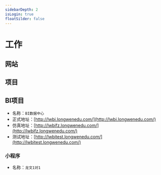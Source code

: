 ```yaml
---
sidebarDepth: 2
isLogin: true
floatSilder: false
---
```



# 工作


## 网站

<NavItem>
  <NavCard title="GitLab" jumpUrl="http://218.241.135.42:9000/" logo="http://218.241.135.42:9000/assets/favicon-7901bd695fb93edb07975966062049829afb56cf11511236e61bcf425070e36e.png" des="GitLab网站代码仓库管理网站" />
  <NavCard title="官网" jumpUrl="http://www.longwenedu.com/" logo="http://www.longwenedu.com/static/img/icon.png" des="龙文官方网站" />
  <NavCard title="企业邮箱" jumpUrl="http://mail.longwenedu.com/" logo="http://mail.longwenedu.com/static/6152085/images/favicon.ico" des="龙文教育企业邮箱" />
  <NavCard title="BI网站" jumpUrl="http://lwbi.longwenedu.com/" logo="http://www.longwenedu.com/static/img/icon.png" des="龙文BI项目" />
</NavItem>


## 项目


## BI项目

- 名称：`BI数据中心`
- 正式地址：[http://lwbi.longwenedu.com/](http://lwbi.longwenedu.com/)
- 仿真地址：[http://lwbifz.longwenedu.com/](http://lwbifz.longwenedu.com/)
- 测试地址：[http://lwbitest.longwenedu.com/](http://lwbitest.longwenedu.com/)

### 小程序

- 名称：`龙文1对1`